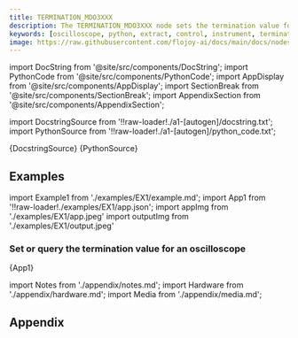 ```yaml
---
title: TERMINATION_MDO3XXX
description: The TERMINATION_MDO3XXX node sets the termination value for a MDO3XXX oscilloscope.
keywords: [oscilloscope, python, extract, control, instrument, termination]
image: https://raw.githubusercontent.com/flojoy-ai/docs/main/docs/nodes/IO/INSTRUMENTS/OSCILLOSCOPES/TEKTRONIX/MDO3XXX/BASIC/TERMINATION_MDO3XXX/examples/EX1/output.jpeg
---
```


[//]: # (Custom component imports)

import DocString from '@site/src/components/DocString';
import PythonCode from '@site/src/components/PythonCode';
import AppDisplay from '@site/src/components/AppDisplay';
import SectionBreak from '@site/src/components/SectionBreak';
import AppendixSection from '@site/src/components/AppendixSection';

[//]: # (Docstring)

import DocstringSource from '!!raw-loader!./a1-[autogen]/docstring.txt';
import PythonSource from '!!raw-loader!./a1-[autogen]/python_code.txt';

<DocString>{DocstringSource}</DocString>
<PythonCode GLink='IO/INSTRUMENTS/OSCILLOSCOPES/TEKTRONIX/MDO3XXX/BASIC/TERMINATION_MDO3XXX/TERMINATION_MDO3XXX.py'>{PythonSource}</PythonCode>

<SectionBreak />

[//]: # (Examples)

## Examples

import Example1 from './examples/EX1/example.md';
import App1 from '!!raw-loader!./examples/EX1/app.json';
import appImg from './examples/EX1/app.jpeg'
import outputImg from './examples/EX1/output.jpeg'

### Set or query the termination value for an oscilloscope

<AppDisplay 
    nodeLabel='TERMINATION_MDO3XXX'
    appImg={appImg}
    outputImg={outputImg}
    >
    {App1}
</AppDisplay>

<Example1 />

<SectionBreak />  

[//]: # (Appendix)

import Notes from './appendix/notes.md';
import Hardware from './appendix/hardware.md';
import Media from './appendix/media.md';

## Appendix

<AppendixSection index={0} folderPath='nodes/IO/INSTRUMENTS/OSCILLOSCOPES/TEKTRONIX/MDO3XXX/BASIC/TERMINATION_MDO3XXX/appendix/'><Notes /></AppendixSection>
<AppendixSection index={1} folderPath='nodes/IO/INSTRUMENTS/OSCILLOSCOPES/TEKTRONIX/MDO3XXX/BASIC/TERMINATION_MDO3XXX/appendix/'><Hardware /></AppendixSection>
<AppendixSection index={2} folderPath='nodes/IO/INSTRUMENTS/OSCILLOSCOPES/TEKTRONIX/MDO3XXX/BASIC/TERMINATION_MDO3XXX/appendix/'><Media /></AppendixSection>

<!--Add Button here-->